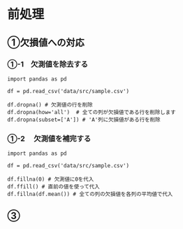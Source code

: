 # 前処理
## ①欠損値への対応
### ①-1　欠測値を除去する

```
import pandas as pd

df = pd.read_csv('data/src/sample.csv')

df.dropna() # 欠測値の行を削除
df.dropna(how='all')  # 全ての列が欠損値である行を削除します
df.dropna(subset=['A']) # 'A'列に欠損値がある行を削除
```
### ①-2 　欠測値を補完する

```
import pandas as pd

df = pd.read_csv('data/src/sample.csv')

df.fillna(0) # 欠測値に0を代入
df.ffill() # 直前の値を使って代入
df.fillna(df.mean()) # 全ての列の欠損値を各列の平均値で代入
```

## ③